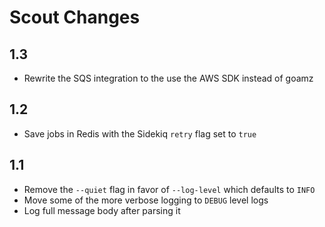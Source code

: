 # Scout Changes

1.3
----------
- Rewrite the SQS integration to the use the AWS SDK instead of goamz

1.2
----------
- Save jobs in Redis with the Sidekiq `retry` flag set to `true`

1.1
----------

- Remove the `--quiet` flag in favor of `--log-level` which defaults to `INFO`
- Move some of the more verbose logging to `DEBUG` level logs
- Log full message body after parsing it

